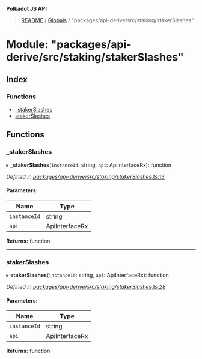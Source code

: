 **Polkadot JS API**

> [README](../README.md) / [Globals](../globals.md) / "packages/api-derive/src/staking/stakerSlashes"

# Module: "packages/api-derive/src/staking/stakerSlashes"

## Index

### Functions

* [\_stakerSlashes](_packages_api_derive_src_staking_stakerslashes_.md#_stakerslashes)
* [stakerSlashes](_packages_api_derive_src_staking_stakerslashes_.md#stakerslashes)

## Functions

### \_stakerSlashes

▸ **_stakerSlashes**(`instanceId`: string, `api`: ApiInterfaceRx): function

*Defined in [packages/api-derive/src/staking/stakerSlashes.ts:13](https://github.com/polkadot-js/api/blob/19d6165bd/packages/api-derive/src/staking/stakerSlashes.ts#L13)*

#### Parameters:

Name | Type |
------ | ------ |
`instanceId` | string |
`api` | ApiInterfaceRx |

**Returns:** function

___

### stakerSlashes

▸ **stakerSlashes**(`instanceId`: string, `api`: ApiInterfaceRx): function

*Defined in [packages/api-derive/src/staking/stakerSlashes.ts:28](https://github.com/polkadot-js/api/blob/19d6165bd/packages/api-derive/src/staking/stakerSlashes.ts#L28)*

#### Parameters:

Name | Type |
------ | ------ |
`instanceId` | string |
`api` | ApiInterfaceRx |

**Returns:** function
